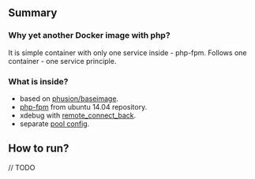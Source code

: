 ## Summary 
### Why yet another Docker image with php?
It is simple container with only one service inside - php-fpm. Follows one container - one service principle.

### What is inside?
- based on [phusion/baseimage](https://github.com/phusion/baseimage-docker).
- [php-fpm](http://packages.ubuntu.com/trusty/php5-fpm) from ubuntu 14.04 repository.
- xdebug with [remote_connect_back](http://xdebug.org/docs/remote).
- separate [pool config](https://github.com/r0b1n/dockerized-phpdev/blob/master/php-fpm/dev-pool.conf).

## How to run?
// TODO
